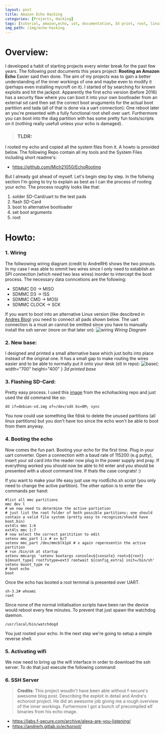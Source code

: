 ```yaml
---
layout: post
title: Amazon Echo Hacking
categories: [Projects, Hacking]
tags: [tutorial, amazon,echo, iot, documentation, 3d print, root, linux]
img_path: /img/echo-hacking
---
```

# Overview:
I developed a habit of starting projects every winter break for the past few years. The following post documents this years project: **Rooting an Amazon Echo**
Easier said then done. The aim of my projects was to gain a better understanding of the inner workings of one and maybe even to modify it (perhaps even installing mycroft on it).
I started of by searching for known exploits and hit the jackpot. Apparently the first echo version (before 2016) has a security flaw where you can boot it into your own bootloader from an external sd card then set the correct boot aruguments for the actual boot partition and tada (all of that is done via a uart connection): 
One reboot later an you're presented with a fully functional root shell over uart. Furthermore you can boot into the diag partition with has some pretty fun tools/scripts on it (nothing really usefull unless your echo is damaged).

> ### TLDR:
I rooted my echo and copied all the system files from it. A howto is provided below. The following Repo contain all my tools and the System Files including short readme's:
* <https://github.com/Mich21050/EchoRooting>

But I already got ahead of myself. Let's begin step by step. In the follwing section I'm going to try to explain as best as I can the process of rooting your echo.
The process roughly looks like that:
1. solder SD-Card/uart to the test pads
2. flash SD-Card
3. boot to alternative bootloader
4. set boot arguments
5. root

# Howto:
### 1. Wiring
The follwowing wiring diagram (credit to AndreRH) shows the two pinouts. In my case I was able to ommit two wires since I only need to establish an SPI connection (which need two less wires) inorder to intercept the boot process. The necessary data conncetions are the following:
* SDMMC D0 → MISO
* SDMMC D3 → !SS
* SDMMC CMD → MOSI
* SDMMC CLOCK → SCK

If you want to boot into an alternative Linux version (like descibred in [Andres Blog](https://andrerh.gitlab.io/echoroot/SETUP.html)) you need to connect all pads shown below.
The uart connection is a must an cannot be omitted since you have to manually install the ssh server (more on that later on):
![wiring](wiring.png)
_Wiring Diagram_

### 2. New base:
I designed and printed a small alternative base which just bolts into place instead of the original one. It has a small gap to make routing the wires easier and to be able to normally put it onto your desk (stl in repo):
![base](base.jpg){: width="700" height="400" }
_3d printed base_

### 3. Flashing SD-Card:
Pretty easy process. I used this [image](https://github.com/echohacking/wiki/wiki/Echo) from the echohacking repo and just used the dd command like so:
```shell
dd if=debian-sd.img of=/dev/sdX bs=8M; sync
```
You now could use something like fdisk to delete the unused partitions (all linux partitions) but you don't have too since the echo won't be able to boot from them anyway.

### 4. Booting the echo
Now comes the fun part. Booting your echo for the first time. Plug in your uart converter. Open a connection with a baud rate of 115200 (e.g putty), insert your sd card into the reader now plug in the power supply and pray. If everything worked you should now be able to hit enter and you should be presented with a uboot command line.
If thats the case congrats! :)

If you want to make your life  easy just use my rootEcho.sh script (you only need to change the active partition).
The other option is to enter the commands per hand:
```shell
#list all mmc partitions
mmc dev l
# we now need to determine the active partiotion
# just list the root folder of both possible partitions; one should contain a valid file system (pretty easy to recognize/should have boot.bin)
ext4ls mmc 1:6
ext4ls mmc 1:7
# now select the correct paritition to edit
setenv mmc_part 1:x # x= 6/7
setenv mmc_part /dev/mmcblk1pX # x again reperesentin the active partition
# run /bin/sh at startup
setenv mmcargs 'setenv bootargs console=${console} root=${root} ${mount_type} rootfstype=ext3 rootwait ${config_extra} init=/bin/sh'
setenv mount_type rw
# boot echo
boot
```
Once the echo has booted a root terminal is presented over UART.
```shell
sh-3.2# whoami
root
```
Since none of the normal initialisation scripts have been ran the device would reboot every few minutes. To prevent that just spawn the watchdog daemon.
```shell
/usr/local/bin/watchdogd
```
You just rooted your echo. In the next step we're going to setup a simple reverse shell.

### 5. Activating wifi
We now need to bring up the wifi interface in order to download the ssh server. To do that just execute the following command:

### 6. SSH Server

> **Credits**:
This project woudln't have been able without f-secure's awesome blog post. Describing the exploit in detail and 
Andre's echoroot project. He did an awesome job giving me a rough overview of the inner workings. Furhermore I got a bunch of precompiled elf binaries from his echo image.
* <https://labs.f-secure.com/archive/alexa-are-you-listening/>
* <https://andrerh.gitlab.io/echoroot/>
